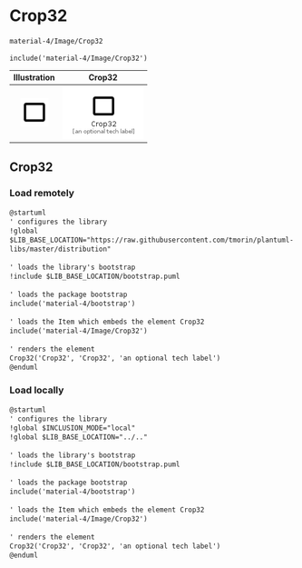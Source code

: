 # Crop32


```text
material-4/Image/Crop32
```

```text
include('material-4/Image/Crop32')
```



| Illustration | Crop32 |
| :---: | :---: |
| ![illustration for Illustration](../../material-4/Image/Crop32.png) | ![illustration for Crop32](../../material-4/Image/Crop32.Local.png) |




## Crop32

### Load remotely
```plantuml
@startuml
' configures the library
!global $LIB_BASE_LOCATION="https://raw.githubusercontent.com/tmorin/plantuml-libs/master/distribution"

' loads the library's bootstrap
!include $LIB_BASE_LOCATION/bootstrap.puml

' loads the package bootstrap
include('material-4/bootstrap')

' loads the Item which embeds the element Crop32
include('material-4/Image/Crop32')

' renders the element
Crop32('Crop32', 'Crop32', 'an optional tech label')
@enduml
```

### Load locally
```plantuml
@startuml
' configures the library
!global $INCLUSION_MODE="local"
!global $LIB_BASE_LOCATION="../.."

' loads the library's bootstrap
!include $LIB_BASE_LOCATION/bootstrap.puml

' loads the package bootstrap
include('material-4/bootstrap')

' loads the Item which embeds the element Crop32
include('material-4/Image/Crop32')

' renders the element
Crop32('Crop32', 'Crop32', 'an optional tech label')
@enduml
```

